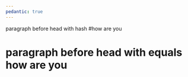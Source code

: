 ```yaml
---
pedantic: true
---
```


paragraph before head with hash
#how are you

paragraph before head with equals
how are you
===========

